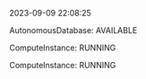 2023-09-09 22:08:25

AutonomousDatabase: AVAILABLE

ComputeInstance: RUNNING

ComputeInstance: RUNNING